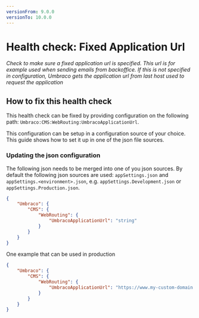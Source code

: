 ```yaml
---
versionFrom: 9.0.0
versionTo: 10.0.0
---
```


# Health check: Fixed Application Url

_Check to make sure a fixed application url is specified. This url is for example used when sending emails from backoffice.
If this is not specified in configuration, Umbraco gets the application url from last host used to request the application_


## How to fix this health check

This health check can be fixed by providing configuration on the following path: `Umbraco:CMS:WebRouting:UmbracoApplicationUrl`.

This configuration can be setup in a configuration source of your choice. This guide shows how to set it up in one of the json file sources.

### Updating the json configuration

The following json needs to be merged into one of you json sources. By default the following json sources are used: `appSettings.json` and `appSettings.<environment>.json`, e.g. `appSettings.Development.json` or `appSettings.Production.json`.

```json
{
    "Umbraco": {
        "CMS": {
            "WebRouting": {
                "UmbracoApplicationUrl": "string"
            }
        }
    }
}
```

One example that can be used in production

```json
{
    "Umbraco": {
        "CMS": {
            "WebRouting": {
                "UmbracoApplicationUrl": "https://www.my-custom-domain.com/"
            }
        }
    }
}
```
